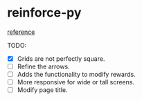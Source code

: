 # reinforce-py

[reference](https://codeburst.io/full-stack-single-page-application-with-vue-js-and-flask-b1e036315532)

TODO:
- [x] Grids are not perfectly square.
- [ ] Refine the arrows.
- [ ] Adds the functionality to modify rewards.
- [ ] More responsive for wide or tall screens.
- [ ] Modify page title.
